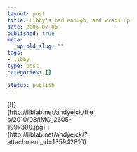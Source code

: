 ```yaml
--- 
layout: post
title: Libby's had enough, and wraps up
date: 2006-07-05
published: true
meta: 
  _wp_old_slug: ""
tags: 
- libby
type: post
categories: []

status: publish
---
```

<div class="wp-caption alignleft" style="width: 199px">[![](http://liblab.net/andyeick/files/2010/08/IMG_2605-199x300.jpg) ](http://liblab.net/andyeick/?attachment_id=135942810)



</div><br />
